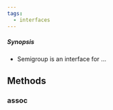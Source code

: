 ```yaml
---
tags:
  - interfaces
---
```


##### Synopsis
- Semigroup is an interface for ...

## Methods

### assoc

